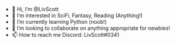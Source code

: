 - 👋 Hi, I’m @LivScott
- 👀 I’m interested in SciFi, Fantasy, Reading (Anything!)
- 🌱 I’m currently learning Python (noob!)
- 💞️ I’m looking to collaborate on anything appropriate for newbies!
- 📫 How to reach me Discord: LivScott#0341

<!---
LivScott/LivScott is a ✨ special ✨ repository because its `README.md` (this file) appears on your GitHub profile.
You can click the Preview link to take a look at your changes.
--->
